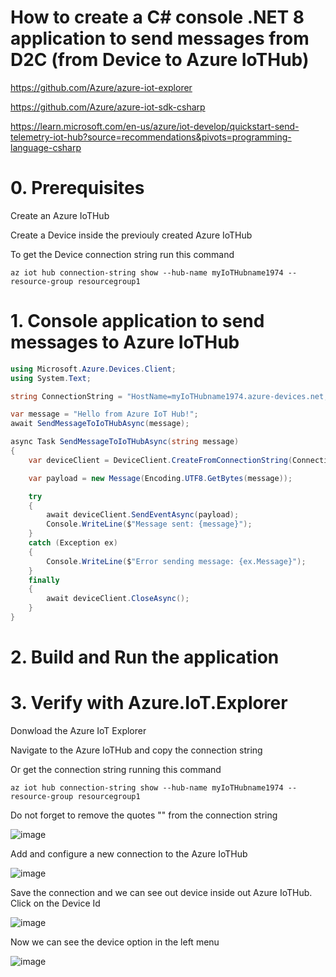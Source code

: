 # How to create a C# console .NET 8 application to send messages from D2C (from Device to Azure IoTHub)

https://github.com/Azure/azure-iot-explorer

https://github.com/Azure/azure-iot-sdk-csharp

https://learn.microsoft.com/en-us/azure/iot-develop/quickstart-send-telemetry-iot-hub?source=recommendations&pivots=programming-language-csharp

# 0. Prerequisites

Create an Azure IoTHub

Create a Device inside the previouly created Azure IoTHub

To get the Device connection string run this command

```
az iot hub connection-string show --hub-name myIoTHubname1974 --resource-group resourcegroup1
```

# 1. Console application to send messages to Azure IoTHub

```csharp
using Microsoft.Azure.Devices.Client;
using System.Text;

string ConnectionString = "HostName=myIoTHubname1974.azure-devices.net;DeviceId=myDevice;SharedAccessKey=EzLbRGucSovGeSzk8WcfIvDuTqk752tpRAIoTO9Zbfk=";

var message = "Hello from Azure IoT Hub!";
await SendMessageToIoTHubAsync(message);

async Task SendMessageToIoTHubAsync(string message)
{
    var deviceClient = DeviceClient.CreateFromConnectionString(ConnectionString, TransportType.Mqtt);

    var payload = new Message(Encoding.UTF8.GetBytes(message));

    try
    {
        await deviceClient.SendEventAsync(payload);
        Console.WriteLine($"Message sent: {message}");
    }
    catch (Exception ex)
    {
        Console.WriteLine($"Error sending message: {ex.Message}");
    }
    finally
    {
        await deviceClient.CloseAsync();
    }
}
```

# 2. Build and Run the application




# 3. Verify with Azure.IoT.Explorer

Donwload the Azure IoT Explorer

Navigate to the Azure IoTHub and copy the connection string 


Or get the connection string running this command

```
az iot hub connection-string show --hub-name myIoTHubname1974 --resource-group resourcegroup1
```
Do not forget to remove the quotes "" from the connection string

![image](https://github.com/luiscoco/AzureIoTHub_D2C/assets/32194879/3b3c2ef6-2d66-428b-9952-4ef2df54c036)

Add and configure a new connection to the Azure IoTHub

![image](https://github.com/luiscoco/AzureIoTHub_D2C/assets/32194879/2257f5a2-8e5b-4a22-b7a3-43865dcd6a70)

Save the connection and we can see out device inside out Azure IoTHub. Click on the Device Id

![image](https://github.com/luiscoco/AzureIoTHub_D2C/assets/32194879/799de791-f8c0-4df3-8c3e-57351c473091)

Now we can see the device option in the left menu

![image](https://github.com/luiscoco/AzureIoTHub_D2C/assets/32194879/c675b53d-8b33-4a3e-b1d8-40c7e4ef3c10)

